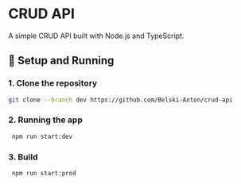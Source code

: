 # CRUD API

A simple CRUD API built with Node.js and TypeScript.

## 🚀 Setup and Running

### 1. Clone the repository

```bash
git clone --branch dev https://github.com/Belski-Anton/crud-api
```

### 2. Running the app

```bash
 npm run start:dev
```

### 3. Build

```bash
 npm run start:prod
```
